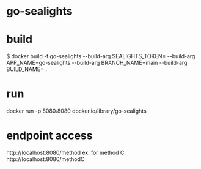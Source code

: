 # go-sealights

# build
$ docker build -t go-sealights --build-arg SEALIGHTS_TOKEN=<yourtoken> --build-arg APP_NAME=go-sealights --build-arg BRANCH_NAME=main --build-arg BUILD_NAME=<buildno> .

# run
docker run -p 8080:8080 docker.io/library/go-sealights  

# endpoint access
http://localhost:8080/method<A-J>
ex. for method C:
http://localhost:8080/methodC
